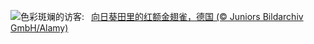 ![](https://www.bing.com/th?id=OHR.GoldfinchSunflower_ZH-CN7276848190_UHD.jpg&w=1000)色彩斑斓的访客:&nbsp;&ensp;[向日葵田里的红额金翅雀，德国 (© Juniors Bildarchiv GmbH/Alamy)](https://www.bing.com/th?id=OHR.GoldfinchSunflower_ZH-CN7276848190_UHD.jpg)
<br><br/>
